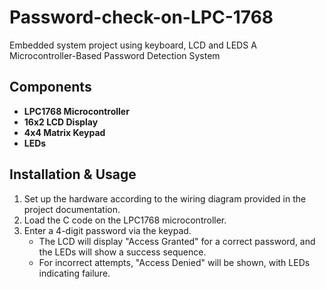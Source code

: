 # Password-check-on-LPC-1768
Embedded system project using keyboard, LCD and LEDS
A Microcontroller-Based Password Detection System

## Components
- **LPC1768 Microcontroller**  
- **16x2 LCD Display**  
- **4x4 Matrix Keypad**  
- **LEDs**  

## Installation & Usage
1. Set up the hardware according to the wiring diagram provided in the project documentation.  
2. Load the C code on the LPC1768 microcontroller.  
3. Enter a 4-digit password via the keypad.  
   - The LCD will display "Access Granted" for a correct password, and the LEDs will show a success sequence.  
   - For incorrect attempts, "Access Denied" will be shown, with LEDs indicating failure.  

